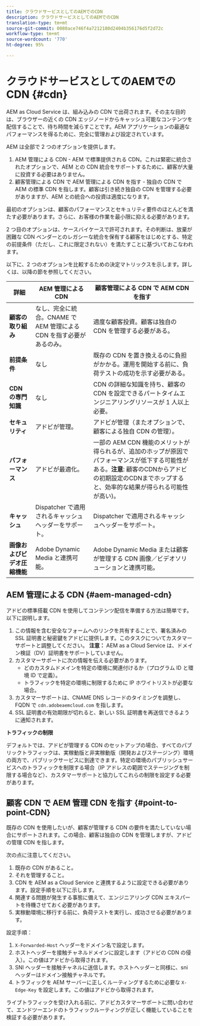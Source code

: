```yaml
---
title: クラウドサービスとしてのAEMでのCDN
description: クラウドサービスとしてのAEMでのCDN
translation-type: tm+mt
source-git-commit: 0080ace746f4a7212180d2404b356176d5f2d72c
workflow-type: tm+mt
source-wordcount: '770'
ht-degree: 95%

---
```



# クラウドサービスとしてのAEMでのCDN {#cdn}

AEM as Cloud Service は、組み込みの CDN で出荷されます。その主な目的は、ブラウザーの近くの CDN エッジノードからキャッシュ可能なコンテンツを配信することで、待ち時間を減らすことです。AEM アプリケーションの最適なパフォーマンスを得るために、完全に管理および設定されています。

AEM は全部で 2 つのオプションを提供します。

1. AEM 管理による CDN - AEM で標準提供される CDN。これは緊密に統合されたオプションで、AEM との CDN 統合をサポートするために、顧客が大量に投資する必要はありません。
1. 顧客管理による CDN で AEM 管理による CDN を指す - 独自の CDN で AEM の標準 CDN を指します。顧客は引き続き独自の CDN を管理する必要がありますが、AEM との統合への投資は適度になります。

最初のオプションは、顧客のパフォーマンスとセキュリティ要件のほとんどを満たす必要があります。さらに、お客様の作業を最小限に抑える必要があります。

2 つ目のオプションは、ケースバイケースで許可されます。その判断は、放棄が困難な CDN ベンダーとのレガシーな統合を保有する顧客をはじめとする、特定の前提条件（ただし、これに限定されない）を満たすことに基づいておこなわれます。

以下に、2 つのオプションを比較するための決定マトリックスを示します。詳しくは、以降の節を参照してください。

| 詳細 | AEM 管理による CDN | 顧客管理による CDN で AEM CDN を指す |
|---|---|---|
| **顧客の取り組み** | なし、完全に統合。CNAME で AEM 管理による CDN を指す必要があるのみ。 | 適度な顧客投資。顧客は独自の CDN を管理する必要がある。 |
| **前提条件** | なし | 既存の CDN を置き換えるのに負担がかかる。運用を開始する前に、負荷テストの成功を示す必要がある。 |
| **CDN の専門知識** | なし | CDN の詳細な知識を持ち、顧客の CDN を設定できるパートタイムエンジニアリングリソースが 1 人以上必要。 |
| **セキュリティ** | アドビが管理。 | アドビが管理（またオプションで、顧客による独自 CDN の管理）。 |
| **パフォーマンス** | アドビが最適化。 | 一部の AEM CDN 機能のメリットが得られるが、追加のホップが原因でパフォーマンスが低下する可能性がある。**注意**: 顧客のCDNからアドビの初期設定のCDNまでホップすると、効率的な結果が得られる可能性が高い)。 |
| **キャッシュ** | Dispatcher で適用されるキャッシュヘッダーをサポート。 | Dispatcher で適用されるキャッシュヘッダーをサポート。 |
| **画像およびビデオ圧縮機能** | Adobe Dynamic Media と連携可能。 | Adobe Dynamic Media または顧客が管理する CDN 画像／ビデオソリューションと連携可能。 |

## AEM 管理による CDN {#aem-managed-cdn}

アドビの標準搭載 CDN を使用してコンテンツ配信を準備する方法は簡単です。以下に説明します。

1. この情報を含む安全なフォームへのリンクを共有することで、署名済みの SSL 証明書と秘密鍵をアドビに提供します。このタスクについてカスタマーサポートと調整してください。
   **注意：** AEM as a Cloud Service は、ドメイン検証（DV）証明書をサポートしていません。
1. カスタマーサポートに次の情報を伝える必要があります。
   * どのカスタムドメインを特定の環境に関連付けるか（プログラム ID と環境 ID で定義）。
   * トラフィックを特定の環境に制限するために IP ホワイトリストが必要な場合。
1. カスタマーサポートは、CNAME DNS レコードのタイミングを調整し、FQDN で `cdn.adobeaemcloud.com` を指します。
1. SSL 証明書の有効期限が切れると、新しい SSL 証明書を再送信できるように通知されます。

**トラフィックの制限**

デフォルトでは、アドビが管理する CDN のセットアップの場合、すべてのパブリックトラフィックは、実稼動版と非実稼動版（開発およびステージング）環境の両方で、パブリックサービスに到達できます。特定の環境のパブリッシュサービスへのトラフィックを制限する場合（IP アドレスの範囲でステージングを制限する場合など）、カスタマーサポートと協力してこれらの制限を設定する必要があります。

## 顧客 CDN で AEM 管理 CDN を指す {#point-to-point-CDN}

既存の CDN を使用したいが、顧客が管理する CDN の要件を満たしていない場合にサポートされます。この場合、顧客は独自の CDN を管理しますが、アドビの管理 CDN を指します。

次の点に注意してください。

1. 既存の CDN があること。
1. それを管理すること。
1. CDN を AEM as a Cloud Service と連携するように設定できる必要があります。設定手順を以下に示します。
1. 関連する問題が発生する事態に備えて、エンジニアリング CDN エキスパートを待機させておく必要があります。
1. 実稼動環境に移行する前に、負荷テストを実行し、成功させる必要があります。

設定手順：

1. `X-Forwarded-Host` ヘッダーをドメイン名で設定します。
1. ホストヘッダーを接触チャネルドメインに設定します（アドビの CDN の侵入）。この値はアドビから取得されます。
1. SNI ヘッダーを接触チャネルに送信します。ホストヘッダーと同様に、sni ヘッダーはドメイン接触チャネルです。
1. トラフィックを AEM サーバーに正しくルーティングするために必要な `X-Edge-Key` を設定します。この値はアドビから取得されます。

ライブトラフィックを受け入れる前に、アドビカスタマーサポートに問い合わせて、エンドツーエンドのトラフィックルーティングが正しく機能していることを検証する必要があります。
